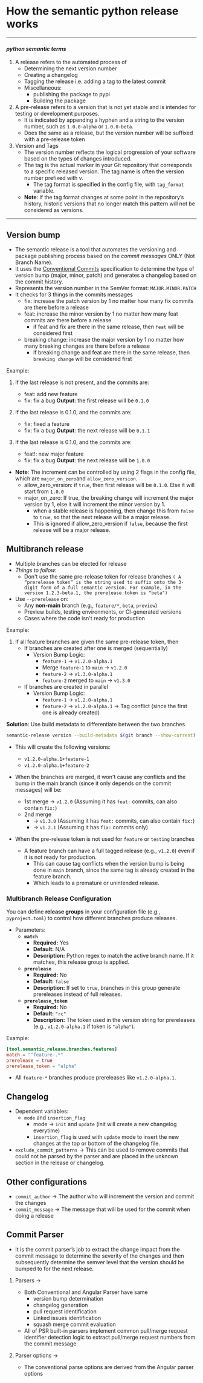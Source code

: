 # How the semantic python release works

---

#### *python semantic terms*

1. A release refers to the automated process of
    - Determining the next version number
    - Creating a changelog
    - Tagging the release i.e. adding a tag to the latest commit
    - Miscellaneous:
        - publishing the package to pypi
        - Building the package
2. A pre-release refers to a version that is not yet stable and is intended for testing or development purposes.
    - It is indicated by appending a hyphen and a string to the version number, such as `1.0.0-alpha` or `1.0.0-beta`.
    - Does the same as a release, but the version number will be suffixed with a pre-release token
3. Version and Tags
    - The version number reflects the logical progression of your software based on the types of changes introduced.
    - The tag is the actual marker in your Git repository that corresponds to a specific released version. The tag name
      is often the version number prefixed with v.
        - The tag format is specified in the config file, with `tag_format` variable.
    - **Note**: if the tag format changes at some point in the repository’s history, historic versions that no longer
      match this pattern will not be considered as versions.

---

## Version bump

- The semantic release is a tool that automates the versioning and package publishing process based on the *commit*
  *messages* ONLY (Not Branch Name).
- It uses the [Conventional Commits](https://www.conventionalcommits.org/en/v1.0.0/) specification to determine the type
  of version bump (major, minor, patch) and generates a changelog based on the commit history.
- Represents the version number in the SemVer format: `MAJOR.MINOR.PATCH`
- It checks for 3 things in the commits messages
    - fix: increase the patch version by 1 no matter how many fix commits are there before a release
    - feat: increase the minor version by 1 no matter how many feat commits are there before a release
        - if feat and fix are there in the same release, then ```feat``` will be considered first
    - breaking change: increase the major version by 1 no matter how many breaking changes are there before a release
        - if breaking change and feat are there in the same release, then ```breaking change``` will be considered first

Example:

1) If the last release is not present, and the commits are:
    - feat: add new feature
    - fix: fix a bug
      **Output**: the first release will be ```0.1.0```

2) If the last release is 0.1.0, and the commits are:
    - fix: fixed a feature
    - fix: fix a bug
      **Output**: the next release will be ```0.1.1```

3) If the last release is 0.1.0, and the commits are:
    - feat!: new major feature
    - fix: fix a bug
      **Output**: the next release will be ```1.0.0```

- **Note**: The increment can be controlled by using 2 flags in the config file, which are ```major_on_zero```and
  ```allow_zero_version```.
    - allow_zero_version: if ```true```, then first release will be ```0.1.0```. Else it will start from ```1.0.0```
    - major_on_zero: If true, the breaking change will increment the major version by 1, else it will increment the
      minor
      version by 1.
        - when a stable release is happening, then change this from ```false``` to ```true```, so that the next release
          will
          be a major release.
        - This is ignored if allow_zero_version if ```false```, because the first release will be a major release.

## Multibranch release

- Multiple branches can be elected for release
- *Things to follow*:
    - Don't use the same pre-release token for release branches
      ```( A “prerelease token” is the string used to suffix onto the 3-digit form of a full semantic version. For example, in the version 1.2.3-beta.1, the prerelease token is "beta")```
- Use `--prerelease` on:
    - Any **non-main** branch (e.g., `feature/*`, `beta`, `preview`)
    - Preview builds, testing environments, or CI-generated versions
    - Cases where the code isn't ready for production

Example:

1) If all feature branches are given the same pre-release token, then
    - If branches are created after one is merged (sequentially)
        - Version Bump Logic:
            - `feature-1` → `v1.2.0-alpha.1`
            - Merge `feature-1` to `main` → `v1.2.0`
            - `feature-2` → `v1.3.0-alpha.1`
            - `feature-2` merged to `main` → `v1.3.0`
    - If branches are created in parallel
        - Version Bump Logic:
            - `feature-1` → `v1.2.0-alpha.1`
            - `feature-2` → `v1.2.0-alpha.1` → Tag conflict (since the first one is already created)

**Solution**: Use build metadata to differentiate between the two branches

```bash
semantic-release version --build-metadata $(git branch --show-current)
```

- This will create the following versions:
    - `v1.2.0-alpha.1+feature-1`
    - `v1.2.0-alpha.1+feature-2`
- When the branches are merged, it won't cause any conflicts and the bump in the main branch (since it only depends on
  the commit messages) will be:
    - 1st merge → `v1.2.0` (Assuming it has `feat:` commits, can also contain `fix:`)
    - 2nd merge
        - → `v1.3.0` (Assuming it has `feat:` commits, can also contain `fix:`)
        - → `v1.2.1` (Assuming it has `fix:` commits only)

- When the pre-release token is not used for ```feature``` or ```testing``` branches
    - A feature branch can have a full tagged release (e.g., `v1.2.0`) even if it is not ready for production.
        - This can cause tag conflicts when the version bump is being done in ```main``` branch, since the same tag is
          already created in the feature branch.
        - Which leads to a premature or unintended release.

### Multibranch Release Configuration

You can define **release groups** in your configuration file (e.g., `pyproject.toml`) to control how different branches
produce releases.

- Parameters:
    - **`match`**
        - **Required:** Yes
        - **Default:** N/A
        - **Description:** Python regex to match the active branch name. If it matches, this release group is applied.
    - **`prerelease`**
        - **Required:** No
        - **Default:** `false`
        - **Description:** If set to `true`, branches in this group generate prereleases instead of full releases.
    - **`prerelease_token`**
        - **Required:** No
        - **Default:** `"rc"`
        - **Description:** The token used in the version string for prereleases (e.g., `v1.2.0-alpha.1` if token is
          `"alpha"`).

Example:

```toml
[tool.semantic_release.branches.features]
match = "^feature-.*"
prerelease = true
prerelease_token = "alpha"
```

- All `feature-*` branches produce prereleases like `v1.2.0-alpha.1`.

## Changelog

- Dependent variables:
    - `mode` and `insertion_flag`
        - mode → `init` and `update` (init will create a new changelog everytime)
        - `insertion_flag` is used with `update` mode to insert the new changes at the top or bottom of the changelog
          file.
- `exclude_commit_patterns` → This can be used to remove commits that could not be parsed by the parser and are placed
  in the unknown section in the release or changelog.

## Other configurations

- `commit_author` → The author who will increment the version and commit the changes
- `commit_message` → The message that will be used for the commit when doing a release

## Commit Parser

- It is the commit parser’s job to extract the change impact from the commit message to determine the severity of the
  changes and then subsequently determine the semver level that the version should be bumped to for the next release.

1) Parsers →
    - Both Conventional and Angular Parser have same
        - version bump determination
        - changelog generation
        - pull request identification
        - Linked issues identification
        - squash merge commit evaluation
    - All of PSR built-in parsers implement common pull/merge request identifier detection logic to extract
      pull/merge request numbers from the commit message

2) Parser options →
    - The conventional parse options are derived from the Angular parser options